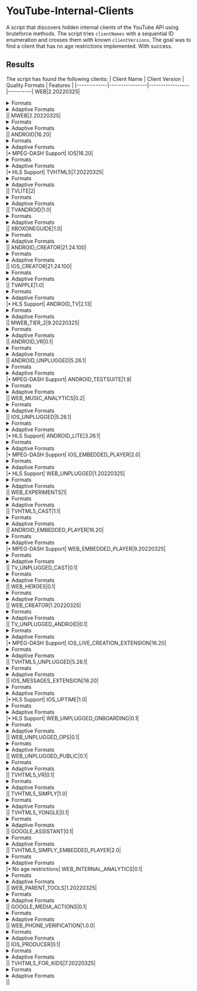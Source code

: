 # YouTube-Internal-Clients

A script that discovers hidden internal clients of the YouTube API using bruteforce methods. The script tries `clientNames` with a sequential ID enumeration and crosses them with known `clientVersions`.
The goal was to find a client that has no age restrictions implemented. With success.

## Results

The script has found the following clients:
| Client Name | Client Version | Quality Formats | Features |
|-------------|----------------|-----------------|----------|
WEB|2.20220325|<details><summary>Formats</summary>18 - 360p - 30 FPS - video/mp4<br>22 - 720p - 30 FPS - video/mp4<br></details><details><summary>Adaptive Formats</summary>272 - 4320p60 - 60 FPS - video/webm<br>702 - 4320p60 HDR - 60 FPS - video/mp4<br>315 - 2160p60 - 60 FPS - video/webm<br>337 - 2160p60 HDR - 60 FPS - video/webm<br>701 - 2160p60 HDR - 60 FPS - video/mp4<br>308 - 1440p60 - 60 FPS - video/webm<br>336 - 1440p60 HDR - 60 FPS - video/webm<br>700 - 1440p60 HDR - 60 FPS - video/mp4<br>299 - 1080p60 - 60 FPS - video/mp4<br>303 - 1080p60 - 60 FPS - video/webm<br>335 - 1080p60 HDR - 60 FPS - video/webm<br>699 - 1080p60 HDR - 60 FPS - video/mp4<br>136 - 720p - 30 FPS - video/mp4<br>247 - 720p - 30 FPS - video/webm<br>298 - 720p60 - 60 FPS - video/mp4<br>302 - 720p60 - 60 FPS - video/webm<br>334 - 720p60 HDR - 60 FPS - video/webm<br>698 - 720p60 HDR - 60 FPS - video/mp4<br>135 - 480p - 30 FPS - video/mp4<br>244 - 480p - 30 FPS - video/webm<br>333 - 480p60 HDR - 60 FPS - video/webm<br>697 - 480p60 HDR - 60 FPS - video/mp4<br>134 - 360p - 30 FPS - video/mp4<br>243 - 360p - 30 FPS - video/webm<br>332 - 360p60 HDR - 60 FPS - video/webm<br>696 - 360p60 HDR - 60 FPS - video/mp4<br>133 - 240p - 30 FPS - video/mp4<br>242 - 240p - 30 FPS - video/webm<br>331 - 240p60 HDR - 60 FPS - video/webm<br>695 - 240p60 HDR - 60 FPS - video/mp4<br>160 - 144p - 30 FPS - video/mp4<br>278 - 144p - 30 FPS - video/webm<br>330 - 144p60 HDR - 60 FPS - video/webm<br>694 - 144p60 HDR - 60 FPS - video/mp4<br>140 - None - None FPS - audio/mp4<br>249 - None - None FPS - audio/webm<br>250 - None - None FPS - audio/webm<br>251 - None - None FPS - audio/webm<br></details>||
MWEB|2.20220325|<details><summary>Formats</summary>17 - 144p - 8 FPS - video/3gpp<br>18 - 360p - 30 FPS - video/mp4<br>22 - 720p - 30 FPS - video/mp4<br></details><details><summary>Adaptive Formats</summary>272 - 4320p60 - 60 FPS - video/webm<br>702 - 4320p60 HDR - 60 FPS - video/mp4<br>315 - 2160p60 - 60 FPS - video/webm<br>337 - 2160p60 HDR - 60 FPS - video/webm<br>701 - 2160p60 HDR - 60 FPS - video/mp4<br>308 - 1440p60 - 60 FPS - video/webm<br>336 - 1440p60 HDR - 60 FPS - video/webm<br>700 - 1440p60 HDR - 60 FPS - video/mp4<br>299 - 1080p60 - 60 FPS - video/mp4<br>303 - 1080p60 - 60 FPS - video/webm<br>335 - 1080p60 HDR - 60 FPS - video/webm<br>699 - 1080p60 HDR - 60 FPS - video/mp4<br>136 - 720p - 30 FPS - video/mp4<br>247 - 720p - 30 FPS - video/webm<br>298 - 720p60 - 60 FPS - video/mp4<br>302 - 720p60 - 60 FPS - video/webm<br>334 - 720p60 HDR - 60 FPS - video/webm<br>698 - 720p60 HDR - 60 FPS - video/mp4<br>135 - 480p - 30 FPS - video/mp4<br>244 - 480p - 30 FPS - video/webm<br>333 - 480p60 HDR - 60 FPS - video/webm<br>697 - 480p60 HDR - 60 FPS - video/mp4<br>134 - 360p - 30 FPS - video/mp4<br>243 - 360p - 30 FPS - video/webm<br>332 - 360p60 HDR - 60 FPS - video/webm<br>696 - 360p60 HDR - 60 FPS - video/mp4<br>133 - 240p - 30 FPS - video/mp4<br>242 - 240p - 30 FPS - video/webm<br>331 - 240p60 HDR - 60 FPS - video/webm<br>695 - 240p60 HDR - 60 FPS - video/mp4<br>160 - 144p - 30 FPS - video/mp4<br>278 - 144p - 30 FPS - video/webm<br>330 - 144p60 HDR - 60 FPS - video/webm<br>597 - 144p - 15 FPS - video/mp4<br>598 - 144p - 15 FPS - video/webm<br>694 - 144p60 HDR - 60 FPS - video/mp4<br>140 - None - None FPS - audio/mp4<br>249 - None - None FPS - audio/webm<br>250 - None - None FPS - audio/webm<br>251 - None - None FPS - audio/webm<br>599 - None - None FPS - audio/mp4<br>600 - None - None FPS - audio/webm<br></details>||
ANDROID|16.20|<details><summary>Formats</summary>17 - 144p - 8 FPS - video/3gpp<br>18 - 360p - 30 FPS - video/mp4<br>22 - 720p - 30 FPS - video/mp4<br></details><details><summary>Adaptive Formats</summary>702 - 4320p60 HDR - 60 FPS - video/mp4<br>315 - 2160p60 - 60 FPS - video/webm<br>337 - 2160p60 HDR - 60 FPS - video/webm<br>701 - 2160p60 HDR - 60 FPS - video/mp4<br>308 - 1440p60 - 60 FPS - video/webm<br>336 - 1440p60 HDR - 60 FPS - video/webm<br>700 - 1440p60 HDR - 60 FPS - video/mp4<br>299 - 1080p60 - 60 FPS - video/mp4<br>303 - 1080p60 - 60 FPS - video/webm<br>335 - 1080p60 HDR - 60 FPS - video/webm<br>699 - 1080p60 HDR - 60 FPS - video/mp4<br>298 - 720p60 - 60 FPS - video/mp4<br>302 - 720p60 - 60 FPS - video/webm<br>334 - 720p60 HDR - 60 FPS - video/webm<br>698 - 720p60 HDR - 60 FPS - video/mp4<br>135 - 480p - 30 FPS - video/mp4<br>244 - 480p - 30 FPS - video/webm<br>333 - 480p60 HDR - 60 FPS - video/webm<br>697 - 480p60 HDR - 60 FPS - video/mp4<br>134 - 360p - 30 FPS - video/mp4<br>243 - 360p - 30 FPS - video/webm<br>332 - 360p60 HDR - 60 FPS - video/webm<br>696 - 360p60 HDR - 60 FPS - video/mp4<br>133 - 240p - 30 FPS - video/mp4<br>242 - 240p - 30 FPS - video/webm<br>331 - 240p60 HDR - 60 FPS - video/webm<br>695 - 240p60 HDR - 60 FPS - video/mp4<br>160 - 144p - 30 FPS - video/mp4<br>278 - 144p - 30 FPS - video/webm<br>330 - 144p60 HDR - 60 FPS - video/webm<br>694 - 144p60 HDR - 60 FPS - video/mp4<br>139 - None - None FPS - audio/mp4<br>140 - None - None FPS - audio/mp4<br>249 - None - None FPS - audio/webm<br>250 - None - None FPS - audio/webm<br>251 - None - None FPS - audio/webm<br></details>|&bull; MPEG-DASH Support|
IOS|16.20|<details><summary>Formats</summary></details><details><summary>Adaptive Formats</summary>136 - 720p - 30 FPS - video/mp4<br>135 - 480p - 30 FPS - video/mp4<br>134 - 360p - 30 FPS - video/mp4<br>133 - 240p - 30 FPS - video/mp4<br>160 - 144p - 30 FPS - video/mp4<br>139 - None - None FPS - audio/mp4<br>140 - None - None FPS - audio/mp4<br></details>|&bull; HLS Support|
TVHTML5|7.20220325|<details><summary>Formats</summary>18 - 360p - 30 FPS - video/mp4<br>22 - 720p - 30 FPS - video/mp4<br></details><details><summary>Adaptive Formats</summary>272 - 4320p60 - 60 FPS - video/webm<br>702 - 4320p60 HDR - 60 FPS - video/mp4<br>315 - 2160p60 - 60 FPS - video/webm<br>337 - 2160p60 HDR - 60 FPS - video/webm<br>701 - 2160p60 HDR - 60 FPS - video/mp4<br>308 - 1440p60 - 60 FPS - video/webm<br>336 - 1440p60 HDR - 60 FPS - video/webm<br>700 - 1440p60 HDR - 60 FPS - video/mp4<br>299 - 1080p60 - 60 FPS - video/mp4<br>303 - 1080p60 - 60 FPS - video/webm<br>335 - 1080p60 HDR - 60 FPS - video/webm<br>699 - 1080p60 HDR - 60 FPS - video/mp4<br>136 - 720p - 30 FPS - video/mp4<br>247 - 720p - 30 FPS - video/webm<br>298 - 720p60 - 60 FPS - video/mp4<br>302 - 720p60 - 60 FPS - video/webm<br>334 - 720p60 HDR - 60 FPS - video/webm<br>698 - 720p60 HDR - 60 FPS - video/mp4<br>135 - 480p - 30 FPS - video/mp4<br>244 - 480p - 30 FPS - video/webm<br>333 - 480p60 HDR - 60 FPS - video/webm<br>697 - 480p60 HDR - 60 FPS - video/mp4<br>134 - 360p - 30 FPS - video/mp4<br>243 - 360p - 30 FPS - video/webm<br>332 - 360p60 HDR - 60 FPS - video/webm<br>696 - 360p60 HDR - 60 FPS - video/mp4<br>133 - 240p - 30 FPS - video/mp4<br>242 - 240p - 30 FPS - video/webm<br>331 - 240p60 HDR - 60 FPS - video/webm<br>695 - 240p60 HDR - 60 FPS - video/mp4<br>160 - 144p - 30 FPS - video/mp4<br>278 - 144p - 30 FPS - video/webm<br>330 - 144p60 HDR - 60 FPS - video/webm<br>694 - 144p60 HDR - 60 FPS - video/mp4<br>140 - None - None FPS - audio/mp4<br>249 - None - None FPS - audio/webm<br>250 - None - None FPS - audio/webm<br>251 - None - None FPS - audio/webm<br></details>||
TVLITE|2|<details><summary>Formats</summary>17 - 144p - 8 FPS - video/3gpp<br>18 - 360p - 30 FPS - video/mp4<br>22 - 720p - 30 FPS - video/mp4<br></details><details><summary>Adaptive Formats</summary></details>||
TVANDROID|1.0|<details><summary>Formats</summary>17 - 144p - 8 FPS - video/3gpp<br>18 - 360p - 30 FPS - video/mp4<br>22 - 720p - 30 FPS - video/mp4<br></details><details><summary>Adaptive Formats</summary></details>||
XBOXONEGUIDE|1.0|<details><summary>Formats</summary>17 - 144p - 8 FPS - video/3gpp<br>18 - 360p - 30 FPS - video/mp4<br>22 - 720p - 30 FPS - video/mp4<br></details><details><summary>Adaptive Formats</summary></details>||
ANDROID_CREATOR|21.24.100|<details><summary>Formats</summary>17 - 144p - 8 FPS - video/3gpp<br>18 - 360p - 30 FPS - video/mp4<br>22 - 720p - 30 FPS - video/mp4<br></details><details><summary>Adaptive Formats</summary>136 - 720p - 30 FPS - video/mp4<br>135 - 480p - 30 FPS - video/mp4<br>134 - 360p - 30 FPS - video/mp4<br>133 - 240p - 30 FPS - video/mp4<br>160 - 144p - 30 FPS - video/mp4<br>140 - None - None FPS - audio/mp4<br></details>||
IOS_CREATOR|21.24.100|<details><summary>Formats</summary>17 - 144p - 8 FPS - video/3gpp<br>18 - 360p - 30 FPS - video/mp4<br>22 - 720p - 30 FPS - video/mp4<br></details><details><summary>Adaptive Formats</summary></details>||
TVAPPLE|1.0|<details><summary>Formats</summary>17 - 144p - 8 FPS - video/3gpp<br>18 - 360p - 30 FPS - video/mp4<br>22 - 720p - 30 FPS - video/mp4<br></details><details><summary>Adaptive Formats</summary></details>|&bull; HLS Support|
ANDROID_TV|2.13|<details><summary>Formats</summary>17 - 144p - 8 FPS - video/3gpp<br>18 - 360p - 30 FPS - video/mp4<br>22 - 720p - 30 FPS - video/mp4<br></details><details><summary>Adaptive Formats</summary>299 - 1080p60 - 60 FPS - video/mp4<br>298 - 720p60 - 60 FPS - video/mp4<br>135 - 480p - 30 FPS - video/mp4<br>134 - 360p - 30 FPS - video/mp4<br>133 - 240p - 30 FPS - video/mp4<br>160 - 144p - 30 FPS - video/mp4<br>140 - None - None FPS - audio/mp4<br></details>||
MWEB_TIER_2|9.20220325|<details><summary>Formats</summary>17 - 144p - 8 FPS - video/3gpp<br>18 - 360p - 30 FPS - video/mp4<br>22 - 720p - 30 FPS - video/mp4<br></details><details><summary>Adaptive Formats</summary></details>||
ANDROID_VR|0.1|<details><summary>Formats</summary>17 - 144p - 8 FPS - video/3gpp<br>18 - 360p - 30 FPS - video/mp4<br>22 - 720p - 30 FPS - video/mp4<br></details><details><summary>Adaptive Formats</summary>272 - 4320p60 - 60 FPS - video/webm<br>136 - 720p - 30 FPS - video/mp4<br>247 - 720p - 30 FPS - video/webm<br>135 - 480p - 30 FPS - video/mp4<br>244 - 480p - 30 FPS - video/webm<br>134 - 360p - 30 FPS - video/mp4<br>243 - 360p - 30 FPS - video/webm<br>133 - 240p - 30 FPS - video/mp4<br>242 - 240p - 30 FPS - video/webm<br>160 - 144p - 30 FPS - video/mp4<br>278 - 144p - 30 FPS - video/webm<br>139 - None - None FPS - audio/mp4<br>140 - None - None FPS - audio/mp4<br>249 - None - None FPS - audio/webm<br>250 - None - None FPS - audio/webm<br>251 - None - None FPS - audio/webm<br></details>||
ANDROID_UNPLUGGED|5.26.1|<details><summary>Formats</summary>17 - 144p - 8 FPS - video/3gpp<br>18 - 360p - 30 FPS - video/mp4<br>22 - 720p - 30 FPS - video/mp4<br></details><details><summary>Adaptive Formats</summary>299 - 1080p60 - 60 FPS - video/mp4<br>136 - 720p - 30 FPS - video/mp4<br>298 - 720p60 - 60 FPS - video/mp4<br>135 - 480p - 30 FPS - video/mp4<br>134 - 360p - 30 FPS - video/mp4<br>133 - 240p - 30 FPS - video/mp4<br>160 - 144p - 30 FPS - video/mp4<br>139 - None - None FPS - audio/mp4<br>140 - None - None FPS - audio/mp4<br>249 - None - None FPS - audio/webm<br>250 - None - None FPS - audio/webm<br>251 - None - None FPS - audio/webm<br></details>|&bull; MPEG-DASH Support|
ANDROID_TESTSUITE|1.9|<details><summary>Formats</summary>17 - 144p - 8 FPS - video/3gpp<br>18 - 360p - 30 FPS - video/mp4<br>22 - 720p - 30 FPS - video/mp4<br></details><details><summary>Adaptive Formats</summary>702 - 4320p60 HDR - 60 FPS - video/mp4<br>315 - 2160p60 - 60 FPS - video/webm<br>701 - 2160p60 HDR - 60 FPS - video/mp4<br>308 - 1440p60 - 60 FPS - video/webm<br>700 - 1440p60 HDR - 60 FPS - video/mp4<br>299 - 1080p60 - 60 FPS - video/mp4<br>303 - 1080p60 - 60 FPS - video/webm<br>699 - 1080p60 HDR - 60 FPS - video/mp4<br>298 - 720p60 - 60 FPS - video/mp4<br>302 - 720p60 - 60 FPS - video/webm<br>698 - 720p60 HDR - 60 FPS - video/mp4<br>135 - 480p - 30 FPS - video/mp4<br>244 - 480p - 30 FPS - video/webm<br>697 - 480p60 HDR - 60 FPS - video/mp4<br>134 - 360p - 30 FPS - video/mp4<br>243 - 360p - 30 FPS - video/webm<br>696 - 360p60 HDR - 60 FPS - video/mp4<br>133 - 240p - 30 FPS - video/mp4<br>242 - 240p - 30 FPS - video/webm<br>695 - 240p60 HDR - 60 FPS - video/mp4<br>160 - 144p - 30 FPS - video/mp4<br>278 - 144p - 30 FPS - video/webm<br>694 - 144p60 HDR - 60 FPS - video/mp4<br>139 - None - None FPS - audio/mp4<br>140 - None - None FPS - audio/mp4<br>249 - None - None FPS - audio/webm<br>250 - None - None FPS - audio/webm<br>251 - None - None FPS - audio/webm<br></details>||
WEB_MUSIC_ANALYTICS|0.2|<details><summary>Formats</summary>18 - 360p - 30 FPS - video/mp4<br>22 - 720p - 30 FPS - video/mp4<br></details><details><summary>Adaptive Formats</summary>272 - 4320p60 - 60 FPS - video/webm<br>315 - 2160p60 - 60 FPS - video/webm<br>337 - 2160p60 HDR - 60 FPS - video/webm<br>308 - 1440p60 - 60 FPS - video/webm<br>336 - 1440p60 HDR - 60 FPS - video/webm<br>299 - 1080p60 - 60 FPS - video/mp4<br>303 - 1080p60 - 60 FPS - video/webm<br>335 - 1080p60 HDR - 60 FPS - video/webm<br>136 - 720p - 30 FPS - video/mp4<br>247 - 720p - 30 FPS - video/webm<br>298 - 720p60 - 60 FPS - video/mp4<br>302 - 720p60 - 60 FPS - video/webm<br>334 - 720p60 HDR - 60 FPS - video/webm<br>135 - 480p - 30 FPS - video/mp4<br>244 - 480p - 30 FPS - video/webm<br>333 - 480p60 HDR - 60 FPS - video/webm<br>134 - 360p - 30 FPS - video/mp4<br>243 - 360p - 30 FPS - video/webm<br>332 - 360p60 HDR - 60 FPS - video/webm<br>133 - 240p - 30 FPS - video/mp4<br>242 - 240p - 30 FPS - video/webm<br>331 - 240p60 HDR - 60 FPS - video/webm<br>160 - 144p - 30 FPS - video/mp4<br>278 - 144p - 30 FPS - video/webm<br>330 - 144p60 HDR - 60 FPS - video/webm<br>140 - None - None FPS - audio/mp4<br>249 - None - None FPS - audio/webm<br>250 - None - None FPS - audio/webm<br>251 - None - None FPS - audio/webm<br></details>||
IOS_UNPLUGGED|5.26.1|<details><summary>Formats</summary>17 - 144p - 8 FPS - video/3gpp<br>18 - 360p - 30 FPS - video/mp4<br>22 - 720p - 30 FPS - video/mp4<br></details><details><summary>Adaptive Formats</summary>299 - 1080p60 - 60 FPS - video/mp4<br>136 - 720p - 30 FPS - video/mp4<br>298 - 720p60 - 60 FPS - video/mp4<br>135 - 480p - 30 FPS - video/mp4<br>134 - 360p - 30 FPS - video/mp4<br>133 - 240p - 30 FPS - video/mp4<br>160 - 144p - 30 FPS - video/mp4<br>139 - None - None FPS - audio/mp4<br>140 - None - None FPS - audio/mp4<br></details>|&bull; HLS Support|
ANDROID_LITE|3.26.1|<details><summary>Formats</summary>17 - 144p - 8 FPS - video/3gpp<br>18 - 360p - 30 FPS - video/mp4<br></details><details><summary>Adaptive Formats</summary>136 - 720p - 30 FPS - video/mp4<br>135 - 480p - 30 FPS - video/mp4<br>134 - 360p - 30 FPS - video/mp4<br>133 - 240p - 30 FPS - video/mp4<br>160 - 144p - 30 FPS - video/mp4<br>139 - None - None FPS - audio/mp4<br>140 - None - None FPS - audio/mp4<br></details>|&bull; MPEG-DASH Support|
IOS_EMBEDDED_PLAYER|2.0|<details><summary>Formats</summary>17 - 144p - 8 FPS - video/3gpp<br>18 - 360p - 30 FPS - video/mp4<br>22 - 720p - 30 FPS - video/mp4<br></details><details><summary>Adaptive Formats</summary>299 - 1080p60 - 60 FPS - video/mp4<br>298 - 720p60 - 60 FPS - video/mp4<br>135 - 480p - 30 FPS - video/mp4<br>134 - 360p - 30 FPS - video/mp4<br>133 - 240p - 30 FPS - video/mp4<br>160 - 144p - 30 FPS - video/mp4<br>139 - None - None FPS - audio/mp4<br>140 - None - None FPS - audio/mp4<br></details>|&bull; HLS Support|
WEB_UNPLUGGED|1.20220325|<details><summary>Formats</summary>18 - 360p - 30 FPS - video/mp4<br>22 - 720p - 30 FPS - video/mp4<br></details><details><summary>Adaptive Formats</summary>272 - 4320p60 - 60 FPS - video/webm<br>702 - 4320p60 HDR - 60 FPS - video/mp4<br>315 - 2160p60 - 60 FPS - video/webm<br>337 - 2160p60 HDR - 60 FPS - video/webm<br>701 - 2160p60 HDR - 60 FPS - video/mp4<br>308 - 1440p60 - 60 FPS - video/webm<br>336 - 1440p60 HDR - 60 FPS - video/webm<br>700 - 1440p60 HDR - 60 FPS - video/mp4<br>299 - 1080p60 - 60 FPS - video/mp4<br>303 - 1080p60 - 60 FPS - video/webm<br>335 - 1080p60 HDR - 60 FPS - video/webm<br>699 - 1080p60 HDR - 60 FPS - video/mp4<br>136 - 720p - 30 FPS - video/mp4<br>247 - 720p - 30 FPS - video/webm<br>298 - 720p60 - 60 FPS - video/mp4<br>302 - 720p60 - 60 FPS - video/webm<br>334 - 720p60 HDR - 60 FPS - video/webm<br>698 - 720p60 HDR - 60 FPS - video/mp4<br>135 - 480p - 30 FPS - video/mp4<br>244 - 480p - 30 FPS - video/webm<br>333 - 480p60 HDR - 60 FPS - video/webm<br>697 - 480p60 HDR - 60 FPS - video/mp4<br>134 - 360p - 30 FPS - video/mp4<br>243 - 360p - 30 FPS - video/webm<br>332 - 360p60 HDR - 60 FPS - video/webm<br>696 - 360p60 HDR - 60 FPS - video/mp4<br>133 - 240p - 30 FPS - video/mp4<br>242 - 240p - 30 FPS - video/webm<br>331 - 240p60 HDR - 60 FPS - video/webm<br>695 - 240p60 HDR - 60 FPS - video/mp4<br>160 - 144p - 30 FPS - video/mp4<br>278 - 144p - 30 FPS - video/webm<br>330 - 144p60 HDR - 60 FPS - video/webm<br>694 - 144p60 HDR - 60 FPS - video/mp4<br>140 - None - None FPS - audio/mp4<br>249 - None - None FPS - audio/webm<br>250 - None - None FPS - audio/webm<br>251 - None - None FPS - audio/webm<br></details>||
WEB_EXPERIMENTS|1|<details><summary>Formats</summary>18 - 360p - 30 FPS - video/mp4<br>22 - 720p - 30 FPS - video/mp4<br></details><details><summary>Adaptive Formats</summary>272 - 4320p60 - 60 FPS - video/webm<br>702 - 4320p60 HDR - 60 FPS - video/mp4<br>315 - 2160p60 - 60 FPS - video/webm<br>337 - 2160p60 HDR - 60 FPS - video/webm<br>701 - 2160p60 HDR - 60 FPS - video/mp4<br>308 - 1440p60 - 60 FPS - video/webm<br>336 - 1440p60 HDR - 60 FPS - video/webm<br>700 - 1440p60 HDR - 60 FPS - video/mp4<br>299 - 1080p60 - 60 FPS - video/mp4<br>303 - 1080p60 - 60 FPS - video/webm<br>335 - 1080p60 HDR - 60 FPS - video/webm<br>699 - 1080p60 HDR - 60 FPS - video/mp4<br>136 - 720p - 30 FPS - video/mp4<br>247 - 720p - 30 FPS - video/webm<br>298 - 720p60 - 60 FPS - video/mp4<br>302 - 720p60 - 60 FPS - video/webm<br>334 - 720p60 HDR - 60 FPS - video/webm<br>698 - 720p60 HDR - 60 FPS - video/mp4<br>135 - 480p - 30 FPS - video/mp4<br>244 - 480p - 30 FPS - video/webm<br>333 - 480p60 HDR - 60 FPS - video/webm<br>697 - 480p60 HDR - 60 FPS - video/mp4<br>134 - 360p - 30 FPS - video/mp4<br>243 - 360p - 30 FPS - video/webm<br>332 - 360p60 HDR - 60 FPS - video/webm<br>696 - 360p60 HDR - 60 FPS - video/mp4<br>133 - 240p - 30 FPS - video/mp4<br>242 - 240p - 30 FPS - video/webm<br>331 - 240p60 HDR - 60 FPS - video/webm<br>695 - 240p60 HDR - 60 FPS - video/mp4<br>160 - 144p - 30 FPS - video/mp4<br>278 - 144p - 30 FPS - video/webm<br>330 - 144p60 HDR - 60 FPS - video/webm<br>694 - 144p60 HDR - 60 FPS - video/mp4<br>140 - None - None FPS - audio/mp4<br>249 - None - None FPS - audio/webm<br>250 - None - None FPS - audio/webm<br>251 - None - None FPS - audio/webm<br></details>||
TVHTML5_CAST|1.1|<details><summary>Formats</summary>18 - 360p - 30 FPS - video/mp4<br>22 - 720p - 30 FPS - video/mp4<br></details><details><summary>Adaptive Formats</summary>272 - 4320p60 - 60 FPS - video/webm<br>702 - 4320p60 HDR - 60 FPS - video/mp4<br>315 - 2160p60 - 60 FPS - video/webm<br>337 - 2160p60 HDR - 60 FPS - video/webm<br>701 - 2160p60 HDR - 60 FPS - video/mp4<br>308 - 1440p60 - 60 FPS - video/webm<br>336 - 1440p60 HDR - 60 FPS - video/webm<br>700 - 1440p60 HDR - 60 FPS - video/mp4<br>299 - 1080p60 - 60 FPS - video/mp4<br>303 - 1080p60 - 60 FPS - video/webm<br>335 - 1080p60 HDR - 60 FPS - video/webm<br>699 - 1080p60 HDR - 60 FPS - video/mp4<br>136 - 720p - 30 FPS - video/mp4<br>247 - 720p - 30 FPS - video/webm<br>298 - 720p60 - 60 FPS - video/mp4<br>302 - 720p60 - 60 FPS - video/webm<br>334 - 720p60 HDR - 60 FPS - video/webm<br>698 - 720p60 HDR - 60 FPS - video/mp4<br>135 - 480p - 30 FPS - video/mp4<br>244 - 480p - 30 FPS - video/webm<br>333 - 480p60 HDR - 60 FPS - video/webm<br>697 - 480p60 HDR - 60 FPS - video/mp4<br>134 - 360p - 30 FPS - video/mp4<br>243 - 360p - 30 FPS - video/webm<br>332 - 360p60 HDR - 60 FPS - video/webm<br>696 - 360p60 HDR - 60 FPS - video/mp4<br>133 - 240p - 30 FPS - video/mp4<br>242 - 240p - 30 FPS - video/webm<br>331 - 240p60 HDR - 60 FPS - video/webm<br>695 - 240p60 HDR - 60 FPS - video/mp4<br>160 - 144p - 30 FPS - video/mp4<br>278 - 144p - 30 FPS - video/webm<br>330 - 144p60 HDR - 60 FPS - video/webm<br>694 - 144p60 HDR - 60 FPS - video/mp4<br>140 - None - None FPS - audio/mp4<br>249 - None - None FPS - audio/webm<br>250 - None - None FPS - audio/webm<br>251 - None - None FPS - audio/webm<br></details>||
ANDROID_EMBEDDED_PLAYER|16.20|<details><summary>Formats</summary>17 - 144p - 8 FPS - video/3gpp<br>18 - 360p - 30 FPS - video/mp4<br>22 - 720p - 30 FPS - video/mp4<br></details><details><summary>Adaptive Formats</summary>136 - 720p - 30 FPS - video/mp4<br>135 - 480p - 30 FPS - video/mp4<br>134 - 360p - 30 FPS - video/mp4<br>133 - 240p - 30 FPS - video/mp4<br>160 - 144p - 30 FPS - video/mp4<br>139 - None - None FPS - audio/mp4<br>140 - None - None FPS - audio/mp4<br></details>|&bull; MPEG-DASH Support|
WEB_EMBEDDED_PLAYER|9.20220325|<details><summary>Formats</summary>18 - 360p - 30 FPS - video/mp4<br>22 - 720p - 30 FPS - video/mp4<br></details><details><summary>Adaptive Formats</summary>272 - 4320p60 - 60 FPS - video/webm<br>702 - 4320p60 HDR - 60 FPS - video/mp4<br>315 - 2160p60 - 60 FPS - video/webm<br>337 - 2160p60 HDR - 60 FPS - video/webm<br>701 - 2160p60 HDR - 60 FPS - video/mp4<br>308 - 1440p60 - 60 FPS - video/webm<br>336 - 1440p60 HDR - 60 FPS - video/webm<br>700 - 1440p60 HDR - 60 FPS - video/mp4<br>299 - 1080p60 - 60 FPS - video/mp4<br>303 - 1080p60 - 60 FPS - video/webm<br>335 - 1080p60 HDR - 60 FPS - video/webm<br>699 - 1080p60 HDR - 60 FPS - video/mp4<br>136 - 720p - 30 FPS - video/mp4<br>247 - 720p - 30 FPS - video/webm<br>298 - 720p60 - 60 FPS - video/mp4<br>302 - 720p60 - 60 FPS - video/webm<br>334 - 720p60 HDR - 60 FPS - video/webm<br>698 - 720p60 HDR - 60 FPS - video/mp4<br>135 - 480p - 30 FPS - video/mp4<br>244 - 480p - 30 FPS - video/webm<br>333 - 480p60 HDR - 60 FPS - video/webm<br>697 - 480p60 HDR - 60 FPS - video/mp4<br>134 - 360p - 30 FPS - video/mp4<br>243 - 360p - 30 FPS - video/webm<br>332 - 360p60 HDR - 60 FPS - video/webm<br>696 - 360p60 HDR - 60 FPS - video/mp4<br>133 - 240p - 30 FPS - video/mp4<br>242 - 240p - 30 FPS - video/webm<br>331 - 240p60 HDR - 60 FPS - video/webm<br>695 - 240p60 HDR - 60 FPS - video/mp4<br>160 - 144p - 30 FPS - video/mp4<br>278 - 144p - 30 FPS - video/webm<br>330 - 144p60 HDR - 60 FPS - video/webm<br>694 - 144p60 HDR - 60 FPS - video/mp4<br>140 - None - None FPS - audio/mp4<br>249 - None - None FPS - audio/webm<br>250 - None - None FPS - audio/webm<br>251 - None - None FPS - audio/webm<br></details>||
TV_UNPLUGGED_CAST|0.1|<details><summary>Formats</summary>18 - 360p - 30 FPS - video/mp4<br>22 - 720p - 30 FPS - video/mp4<br></details><details><summary>Adaptive Formats</summary>272 - 4320p60 - 60 FPS - video/webm<br>702 - 4320p60 HDR - 60 FPS - video/mp4<br>315 - 2160p60 - 60 FPS - video/webm<br>337 - 2160p60 HDR - 60 FPS - video/webm<br>701 - 2160p60 HDR - 60 FPS - video/mp4<br>308 - 1440p60 - 60 FPS - video/webm<br>336 - 1440p60 HDR - 60 FPS - video/webm<br>700 - 1440p60 HDR - 60 FPS - video/mp4<br>299 - 1080p60 - 60 FPS - video/mp4<br>303 - 1080p60 - 60 FPS - video/webm<br>335 - 1080p60 HDR - 60 FPS - video/webm<br>699 - 1080p60 HDR - 60 FPS - video/mp4<br>136 - 720p - 30 FPS - video/mp4<br>247 - 720p - 30 FPS - video/webm<br>298 - 720p60 - 60 FPS - video/mp4<br>302 - 720p60 - 60 FPS - video/webm<br>334 - 720p60 HDR - 60 FPS - video/webm<br>698 - 720p60 HDR - 60 FPS - video/mp4<br>135 - 480p - 30 FPS - video/mp4<br>244 - 480p - 30 FPS - video/webm<br>333 - 480p60 HDR - 60 FPS - video/webm<br>697 - 480p60 HDR - 60 FPS - video/mp4<br>134 - 360p - 30 FPS - video/mp4<br>243 - 360p - 30 FPS - video/webm<br>332 - 360p60 HDR - 60 FPS - video/webm<br>696 - 360p60 HDR - 60 FPS - video/mp4<br>133 - 240p - 30 FPS - video/mp4<br>242 - 240p - 30 FPS - video/webm<br>331 - 240p60 HDR - 60 FPS - video/webm<br>695 - 240p60 HDR - 60 FPS - video/mp4<br>160 - 144p - 30 FPS - video/mp4<br>278 - 144p - 30 FPS - video/webm<br>330 - 144p60 HDR - 60 FPS - video/webm<br>694 - 144p60 HDR - 60 FPS - video/mp4<br>140 - None - None FPS - audio/mp4<br>249 - None - None FPS - audio/webm<br>250 - None - None FPS - audio/webm<br>251 - None - None FPS - audio/webm<br></details>||
WEB_HEROES|0.1|<details><summary>Formats</summary>18 - 360p - 30 FPS - video/mp4<br>22 - 720p - 30 FPS - video/mp4<br></details><details><summary>Adaptive Formats</summary>272 - 4320p60 - 60 FPS - video/webm<br>315 - 2160p60 - 60 FPS - video/webm<br>337 - 2160p60 HDR - 60 FPS - video/webm<br>308 - 1440p60 - 60 FPS - video/webm<br>336 - 1440p60 HDR - 60 FPS - video/webm<br>299 - 1080p60 - 60 FPS - video/mp4<br>303 - 1080p60 - 60 FPS - video/webm<br>335 - 1080p60 HDR - 60 FPS - video/webm<br>136 - 720p - 30 FPS - video/mp4<br>247 - 720p - 30 FPS - video/webm<br>298 - 720p60 - 60 FPS - video/mp4<br>302 - 720p60 - 60 FPS - video/webm<br>334 - 720p60 HDR - 60 FPS - video/webm<br>135 - 480p - 30 FPS - video/mp4<br>244 - 480p - 30 FPS - video/webm<br>333 - 480p60 HDR - 60 FPS - video/webm<br>134 - 360p - 30 FPS - video/mp4<br>243 - 360p - 30 FPS - video/webm<br>332 - 360p60 HDR - 60 FPS - video/webm<br>133 - 240p - 30 FPS - video/mp4<br>242 - 240p - 30 FPS - video/webm<br>331 - 240p60 HDR - 60 FPS - video/webm<br>160 - 144p - 30 FPS - video/mp4<br>278 - 144p - 30 FPS - video/webm<br>330 - 144p60 HDR - 60 FPS - video/webm<br>140 - None - None FPS - audio/mp4<br>249 - None - None FPS - audio/webm<br>250 - None - None FPS - audio/webm<br>251 - None - None FPS - audio/webm<br></details>||
WEB_CREATOR|1.20220325|<details><summary>Formats</summary>18 - 360p - 30 FPS - video/mp4<br>22 - 720p - 30 FPS - video/mp4<br></details><details><summary>Adaptive Formats</summary>272 - 4320p60 - 60 FPS - video/webm<br>702 - 4320p60 HDR - 60 FPS - video/mp4<br>315 - 2160p60 - 60 FPS - video/webm<br>337 - 2160p60 HDR - 60 FPS - video/webm<br>701 - 2160p60 HDR - 60 FPS - video/mp4<br>308 - 1440p60 - 60 FPS - video/webm<br>336 - 1440p60 HDR - 60 FPS - video/webm<br>700 - 1440p60 HDR - 60 FPS - video/mp4<br>299 - 1080p60 - 60 FPS - video/mp4<br>303 - 1080p60 - 60 FPS - video/webm<br>335 - 1080p60 HDR - 60 FPS - video/webm<br>699 - 1080p60 HDR - 60 FPS - video/mp4<br>136 - 720p - 30 FPS - video/mp4<br>247 - 720p - 30 FPS - video/webm<br>298 - 720p60 - 60 FPS - video/mp4<br>302 - 720p60 - 60 FPS - video/webm<br>334 - 720p60 HDR - 60 FPS - video/webm<br>698 - 720p60 HDR - 60 FPS - video/mp4<br>135 - 480p - 30 FPS - video/mp4<br>244 - 480p - 30 FPS - video/webm<br>333 - 480p60 HDR - 60 FPS - video/webm<br>697 - 480p60 HDR - 60 FPS - video/mp4<br>134 - 360p - 30 FPS - video/mp4<br>243 - 360p - 30 FPS - video/webm<br>332 - 360p60 HDR - 60 FPS - video/webm<br>696 - 360p60 HDR - 60 FPS - video/mp4<br>133 - 240p - 30 FPS - video/mp4<br>242 - 240p - 30 FPS - video/webm<br>331 - 240p60 HDR - 60 FPS - video/webm<br>695 - 240p60 HDR - 60 FPS - video/mp4<br>160 - 144p - 30 FPS - video/mp4<br>278 - 144p - 30 FPS - video/webm<br>330 - 144p60 HDR - 60 FPS - video/webm<br>694 - 144p60 HDR - 60 FPS - video/mp4<br>140 - None - None FPS - audio/mp4<br>249 - None - None FPS - audio/webm<br>250 - None - None FPS - audio/webm<br>251 - None - None FPS - audio/webm<br></details>||
TV_UNPLUGGED_ANDROID|0.1|<details><summary>Formats</summary>17 - 144p - 8 FPS - video/3gpp<br>18 - 360p - 30 FPS - video/mp4<br>22 - 720p - 30 FPS - video/mp4<br></details><details><summary>Adaptive Formats</summary>315 - 2160p60 - 60 FPS - video/webm<br>308 - 1440p60 - 60 FPS - video/webm<br>299 - 1080p60 - 60 FPS - video/mp4<br>303 - 1080p60 - 60 FPS - video/webm<br>298 - 720p60 - 60 FPS - video/mp4<br>302 - 720p60 - 60 FPS - video/webm<br>135 - 480p - 30 FPS - video/mp4<br>244 - 480p - 30 FPS - video/webm<br>134 - 360p - 30 FPS - video/mp4<br>243 - 360p - 30 FPS - video/webm<br>133 - 240p - 30 FPS - video/mp4<br>242 - 240p - 30 FPS - video/webm<br>160 - 144p - 30 FPS - video/mp4<br>278 - 144p - 30 FPS - video/webm<br>139 - None - None FPS - audio/mp4<br>140 - None - None FPS - audio/mp4<br>249 - None - None FPS - audio/webm<br>250 - None - None FPS - audio/webm<br>251 - None - None FPS - audio/webm<br></details>|&bull; MPEG-DASH Support|
IOS_LIVE_CREATION_EXTENSION|16.20|<details><summary>Formats</summary>17 - 144p - 8 FPS - video/3gpp<br>18 - 360p - 30 FPS - video/mp4<br>22 - 720p - 30 FPS - video/mp4<br></details><details><summary>Adaptive Formats</summary></details>||
TVHTML5_UNPLUGGED|5.26.1|<details><summary>Formats</summary>18 - 360p - 30 FPS - video/mp4<br>22 - 720p - 30 FPS - video/mp4<br></details><details><summary>Adaptive Formats</summary>272 - 4320p60 - 60 FPS - video/webm<br>702 - 4320p60 HDR - 60 FPS - video/mp4<br>337 - 2160p60 HDR - 60 FPS - video/webm<br>701 - 2160p60 HDR - 60 FPS - video/mp4<br>336 - 1440p60 HDR - 60 FPS - video/webm<br>700 - 1440p60 HDR - 60 FPS - video/mp4<br>335 - 1080p60 HDR - 60 FPS - video/webm<br>699 - 1080p60 HDR - 60 FPS - video/mp4<br>136 - 720p - 30 FPS - video/mp4<br>247 - 720p - 30 FPS - video/webm<br>334 - 720p60 HDR - 60 FPS - video/webm<br>698 - 720p60 HDR - 60 FPS - video/mp4<br>135 - 480p - 30 FPS - video/mp4<br>244 - 480p - 30 FPS - video/webm<br>333 - 480p60 HDR - 60 FPS - video/webm<br>697 - 480p60 HDR - 60 FPS - video/mp4<br>134 - 360p - 30 FPS - video/mp4<br>243 - 360p - 30 FPS - video/webm<br>332 - 360p60 HDR - 60 FPS - video/webm<br>696 - 360p60 HDR - 60 FPS - video/mp4<br>133 - 240p - 30 FPS - video/mp4<br>242 - 240p - 30 FPS - video/webm<br>331 - 240p60 HDR - 60 FPS - video/webm<br>695 - 240p60 HDR - 60 FPS - video/mp4<br>160 - 144p - 30 FPS - video/mp4<br>278 - 144p - 30 FPS - video/webm<br>330 - 144p60 HDR - 60 FPS - video/webm<br>694 - 144p60 HDR - 60 FPS - video/mp4<br>140 - None - None FPS - audio/mp4<br>249 - None - None FPS - audio/webm<br>250 - None - None FPS - audio/webm<br>251 - None - None FPS - audio/webm<br></details>||
IOS_MESSAGES_EXTENSION|16.20|<details><summary>Formats</summary></details><details><summary>Adaptive Formats</summary>136 - 720p - 30 FPS - video/mp4<br>135 - 480p - 30 FPS - video/mp4<br>134 - 360p - 30 FPS - video/mp4<br>133 - 240p - 30 FPS - video/mp4<br>160 - 144p - 30 FPS - video/mp4<br>139 - None - None FPS - audio/mp4<br>140 - None - None FPS - audio/mp4<br></details>|&bull; HLS Support|
IOS_UPTIME|1.0|<details><summary>Formats</summary>17 - 144p - 8 FPS - video/3gpp<br>18 - 360p - 30 FPS - video/mp4<br>22 - 720p - 30 FPS - video/mp4<br></details><details><summary>Adaptive Formats</summary></details>|&bull; HLS Support|
WEB_UNPLUGGED_ONBOARDING|0.1|<details><summary>Formats</summary>18 - 360p - 30 FPS - video/mp4<br>22 - 720p - 30 FPS - video/mp4<br></details><details><summary>Adaptive Formats</summary>272 - 4320p60 - 60 FPS - video/webm<br>315 - 2160p60 - 60 FPS - video/webm<br>337 - 2160p60 HDR - 60 FPS - video/webm<br>308 - 1440p60 - 60 FPS - video/webm<br>336 - 1440p60 HDR - 60 FPS - video/webm<br>299 - 1080p60 - 60 FPS - video/mp4<br>303 - 1080p60 - 60 FPS - video/webm<br>335 - 1080p60 HDR - 60 FPS - video/webm<br>136 - 720p - 30 FPS - video/mp4<br>247 - 720p - 30 FPS - video/webm<br>298 - 720p60 - 60 FPS - video/mp4<br>302 - 720p60 - 60 FPS - video/webm<br>334 - 720p60 HDR - 60 FPS - video/webm<br>135 - 480p - 30 FPS - video/mp4<br>244 - 480p - 30 FPS - video/webm<br>333 - 480p60 HDR - 60 FPS - video/webm<br>134 - 360p - 30 FPS - video/mp4<br>243 - 360p - 30 FPS - video/webm<br>332 - 360p60 HDR - 60 FPS - video/webm<br>133 - 240p - 30 FPS - video/mp4<br>242 - 240p - 30 FPS - video/webm<br>331 - 240p60 HDR - 60 FPS - video/webm<br>160 - 144p - 30 FPS - video/mp4<br>278 - 144p - 30 FPS - video/webm<br>330 - 144p60 HDR - 60 FPS - video/webm<br>140 - None - None FPS - audio/mp4<br>249 - None - None FPS - audio/webm<br>250 - None - None FPS - audio/webm<br>251 - None - None FPS - audio/webm<br></details>||
WEB_UNPLUGGED_OPS|0.1|<details><summary>Formats</summary>18 - 360p - 30 FPS - video/mp4<br>22 - 720p - 30 FPS - video/mp4<br></details><details><summary>Adaptive Formats</summary>272 - 4320p60 - 60 FPS - video/webm<br>315 - 2160p60 - 60 FPS - video/webm<br>337 - 2160p60 HDR - 60 FPS - video/webm<br>308 - 1440p60 - 60 FPS - video/webm<br>336 - 1440p60 HDR - 60 FPS - video/webm<br>299 - 1080p60 - 60 FPS - video/mp4<br>303 - 1080p60 - 60 FPS - video/webm<br>335 - 1080p60 HDR - 60 FPS - video/webm<br>136 - 720p - 30 FPS - video/mp4<br>247 - 720p - 30 FPS - video/webm<br>298 - 720p60 - 60 FPS - video/mp4<br>302 - 720p60 - 60 FPS - video/webm<br>334 - 720p60 HDR - 60 FPS - video/webm<br>135 - 480p - 30 FPS - video/mp4<br>244 - 480p - 30 FPS - video/webm<br>333 - 480p60 HDR - 60 FPS - video/webm<br>134 - 360p - 30 FPS - video/mp4<br>243 - 360p - 30 FPS - video/webm<br>332 - 360p60 HDR - 60 FPS - video/webm<br>133 - 240p - 30 FPS - video/mp4<br>242 - 240p - 30 FPS - video/webm<br>331 - 240p60 HDR - 60 FPS - video/webm<br>160 - 144p - 30 FPS - video/mp4<br>278 - 144p - 30 FPS - video/webm<br>330 - 144p60 HDR - 60 FPS - video/webm<br>140 - None - None FPS - audio/mp4<br>249 - None - None FPS - audio/webm<br>250 - None - None FPS - audio/webm<br>251 - None - None FPS - audio/webm<br></details>||
WEB_UNPLUGGED_PUBLIC|0.1|<details><summary>Formats</summary>18 - 360p - 30 FPS - video/mp4<br>22 - 720p - 30 FPS - video/mp4<br></details><details><summary>Adaptive Formats</summary>272 - 4320p60 - 60 FPS - video/webm<br>315 - 2160p60 - 60 FPS - video/webm<br>337 - 2160p60 HDR - 60 FPS - video/webm<br>308 - 1440p60 - 60 FPS - video/webm<br>336 - 1440p60 HDR - 60 FPS - video/webm<br>299 - 1080p60 - 60 FPS - video/mp4<br>303 - 1080p60 - 60 FPS - video/webm<br>335 - 1080p60 HDR - 60 FPS - video/webm<br>136 - 720p - 30 FPS - video/mp4<br>247 - 720p - 30 FPS - video/webm<br>298 - 720p60 - 60 FPS - video/mp4<br>302 - 720p60 - 60 FPS - video/webm<br>334 - 720p60 HDR - 60 FPS - video/webm<br>135 - 480p - 30 FPS - video/mp4<br>244 - 480p - 30 FPS - video/webm<br>333 - 480p60 HDR - 60 FPS - video/webm<br>134 - 360p - 30 FPS - video/mp4<br>243 - 360p - 30 FPS - video/webm<br>332 - 360p60 HDR - 60 FPS - video/webm<br>133 - 240p - 30 FPS - video/mp4<br>242 - 240p - 30 FPS - video/webm<br>331 - 240p60 HDR - 60 FPS - video/webm<br>160 - 144p - 30 FPS - video/mp4<br>278 - 144p - 30 FPS - video/webm<br>330 - 144p60 HDR - 60 FPS - video/webm<br>140 - None - None FPS - audio/mp4<br>249 - None - None FPS - audio/webm<br>250 - None - None FPS - audio/webm<br>251 - None - None FPS - audio/webm<br></details>||
TVHTML5_VR|0.1|<details><summary>Formats</summary>18 - 360p - 30 FPS - video/mp4<br>22 - 720p - 30 FPS - video/mp4<br></details><details><summary>Adaptive Formats</summary>272 - 4320p60 - 60 FPS - video/webm<br>315 - 2160p60 - 60 FPS - video/webm<br>337 - 2160p60 HDR - 60 FPS - video/webm<br>308 - 1440p60 - 60 FPS - video/webm<br>336 - 1440p60 HDR - 60 FPS - video/webm<br>299 - 1080p60 - 60 FPS - video/mp4<br>303 - 1080p60 - 60 FPS - video/webm<br>335 - 1080p60 HDR - 60 FPS - video/webm<br>136 - 720p - 30 FPS - video/mp4<br>247 - 720p - 30 FPS - video/webm<br>298 - 720p60 - 60 FPS - video/mp4<br>302 - 720p60 - 60 FPS - video/webm<br>334 - 720p60 HDR - 60 FPS - video/webm<br>135 - 480p - 30 FPS - video/mp4<br>244 - 480p - 30 FPS - video/webm<br>333 - 480p60 HDR - 60 FPS - video/webm<br>134 - 360p - 30 FPS - video/mp4<br>243 - 360p - 30 FPS - video/webm<br>332 - 360p60 HDR - 60 FPS - video/webm<br>133 - 240p - 30 FPS - video/mp4<br>242 - 240p - 30 FPS - video/webm<br>331 - 240p60 HDR - 60 FPS - video/webm<br>160 - 144p - 30 FPS - video/mp4<br>278 - 144p - 30 FPS - video/webm<br>330 - 144p60 HDR - 60 FPS - video/webm<br>140 - None - None FPS - audio/mp4<br>249 - None - None FPS - audio/webm<br>250 - None - None FPS - audio/webm<br>251 - None - None FPS - audio/webm<br></details>||
TVHTML5_SIMPLY|1.0|<details><summary>Formats</summary>18 - 360p - 30 FPS - video/mp4<br>22 - 720p - 30 FPS - video/mp4<br></details><details><summary>Adaptive Formats</summary>272 - 4320p60 - 60 FPS - video/webm<br>702 - 4320p60 HDR - 60 FPS - video/mp4<br>315 - 2160p60 - 60 FPS - video/webm<br>337 - 2160p60 HDR - 60 FPS - video/webm<br>701 - 2160p60 HDR - 60 FPS - video/mp4<br>308 - 1440p60 - 60 FPS - video/webm<br>336 - 1440p60 HDR - 60 FPS - video/webm<br>700 - 1440p60 HDR - 60 FPS - video/mp4<br>299 - 1080p60 - 60 FPS - video/mp4<br>303 - 1080p60 - 60 FPS - video/webm<br>335 - 1080p60 HDR - 60 FPS - video/webm<br>699 - 1080p60 HDR - 60 FPS - video/mp4<br>136 - 720p - 30 FPS - video/mp4<br>247 - 720p - 30 FPS - video/webm<br>298 - 720p60 - 60 FPS - video/mp4<br>302 - 720p60 - 60 FPS - video/webm<br>334 - 720p60 HDR - 60 FPS - video/webm<br>698 - 720p60 HDR - 60 FPS - video/mp4<br>135 - 480p - 30 FPS - video/mp4<br>244 - 480p - 30 FPS - video/webm<br>333 - 480p60 HDR - 60 FPS - video/webm<br>697 - 480p60 HDR - 60 FPS - video/mp4<br>134 - 360p - 30 FPS - video/mp4<br>243 - 360p - 30 FPS - video/webm<br>332 - 360p60 HDR - 60 FPS - video/webm<br>696 - 360p60 HDR - 60 FPS - video/mp4<br>133 - 240p - 30 FPS - video/mp4<br>242 - 240p - 30 FPS - video/webm<br>331 - 240p60 HDR - 60 FPS - video/webm<br>695 - 240p60 HDR - 60 FPS - video/mp4<br>160 - 144p - 30 FPS - video/mp4<br>278 - 144p - 30 FPS - video/webm<br>330 - 144p60 HDR - 60 FPS - video/webm<br>694 - 144p60 HDR - 60 FPS - video/mp4<br>140 - None - None FPS - audio/mp4<br>249 - None - None FPS - audio/webm<br>250 - None - None FPS - audio/webm<br>251 - None - None FPS - audio/webm<br></details>||
TVHTML5_YONGLE|0.1|<details><summary>Formats</summary>17 - 144p - 8 FPS - video/3gpp<br>18 - 360p - 30 FPS - video/mp4<br>22 - 720p - 30 FPS - video/mp4<br></details><details><summary>Adaptive Formats</summary></details>||
GOOGLE_ASSISTANT|0.1|<details><summary>Formats</summary>17 - 144p - 8 FPS - video/3gpp<br>18 - 360p - 30 FPS - video/mp4<br>22 - 720p - 30 FPS - video/mp4<br></details><details><summary>Adaptive Formats</summary></details>||
TVHTML5_SIMPLY_EMBEDDED_PLAYER|2.0|<details><summary>Formats</summary>18 - 360p - 30 FPS - video/mp4<br>22 - 720p - 30 FPS - video/mp4<br></details><details><summary>Adaptive Formats</summary>272 - 4320p60 - 60 FPS - video/webm<br>702 - 4320p60 HDR - 60 FPS - video/mp4<br>315 - 2160p60 - 60 FPS - video/webm<br>337 - 2160p60 HDR - 60 FPS - video/webm<br>701 - 2160p60 HDR - 60 FPS - video/mp4<br>308 - 1440p60 - 60 FPS - video/webm<br>336 - 1440p60 HDR - 60 FPS - video/webm<br>700 - 1440p60 HDR - 60 FPS - video/mp4<br>299 - 1080p60 - 60 FPS - video/mp4<br>303 - 1080p60 - 60 FPS - video/webm<br>335 - 1080p60 HDR - 60 FPS - video/webm<br>699 - 1080p60 HDR - 60 FPS - video/mp4<br>136 - 720p - 30 FPS - video/mp4<br>247 - 720p - 30 FPS - video/webm<br>298 - 720p60 - 60 FPS - video/mp4<br>302 - 720p60 - 60 FPS - video/webm<br>334 - 720p60 HDR - 60 FPS - video/webm<br>698 - 720p60 HDR - 60 FPS - video/mp4<br>135 - 480p - 30 FPS - video/mp4<br>244 - 480p - 30 FPS - video/webm<br>333 - 480p60 HDR - 60 FPS - video/webm<br>697 - 480p60 HDR - 60 FPS - video/mp4<br>134 - 360p - 30 FPS - video/mp4<br>243 - 360p - 30 FPS - video/webm<br>332 - 360p60 HDR - 60 FPS - video/webm<br>696 - 360p60 HDR - 60 FPS - video/mp4<br>133 - 240p - 30 FPS - video/mp4<br>242 - 240p - 30 FPS - video/webm<br>331 - 240p60 HDR - 60 FPS - video/webm<br>695 - 240p60 HDR - 60 FPS - video/mp4<br>160 - 144p - 30 FPS - video/mp4<br>278 - 144p - 30 FPS - video/webm<br>330 - 144p60 HDR - 60 FPS - video/webm<br>694 - 144p60 HDR - 60 FPS - video/mp4<br>140 - None - None FPS - audio/mp4<br>249 - None - None FPS - audio/webm<br>250 - None - None FPS - audio/webm<br>251 - None - None FPS - audio/webm<br></details>|&bull; No age restrictions|
WEB_INTERNAL_ANALYTICS|0.1|<details><summary>Formats</summary>17 - 144p - 8 FPS - video/3gpp<br>18 - 360p - 30 FPS - video/mp4<br>22 - 720p - 30 FPS - video/mp4<br></details><details><summary>Adaptive Formats</summary></details>||
WEB_PARENT_TOOLS|1.20220325|<details><summary>Formats</summary>17 - 144p - 8 FPS - video/3gpp<br>18 - 360p - 30 FPS - video/mp4<br>22 - 720p - 30 FPS - video/mp4<br></details><details><summary>Adaptive Formats</summary></details>||
GOOGLE_MEDIA_ACTIONS|0.1|<details><summary>Formats</summary>17 - 144p - 8 FPS - video/3gpp<br>18 - 360p - 30 FPS - video/mp4<br>22 - 720p - 30 FPS - video/mp4<br></details><details><summary>Adaptive Formats</summary></details>||
WEB_PHONE_VERIFICATION|1.0.0|<details><summary>Formats</summary>17 - 144p - 8 FPS - video/3gpp<br>18 - 360p - 30 FPS - video/mp4<br>22 - 720p - 30 FPS - video/mp4<br></details><details><summary>Adaptive Formats</summary></details>||
IOS_PRODUCER|0.1|<details><summary>Formats</summary>17 - 144p - 8 FPS - video/3gpp<br>18 - 360p - 30 FPS - video/mp4<br>22 - 720p - 30 FPS - video/mp4<br></details><details><summary>Adaptive Formats</summary></details>||
TVHTML5_FOR_KIDS|7.20220325|<details><summary>Formats</summary>18 - 360p - 30 FPS - video/mp4<br>22 - 720p - 30 FPS - video/mp4<br></details><details><summary>Adaptive Formats</summary>272 - 4320p60 - 60 FPS - video/webm<br>315 - 2160p60 - 60 FPS - video/webm<br>337 - 2160p60 HDR - 60 FPS - video/webm<br>308 - 1440p60 - 60 FPS - video/webm<br>336 - 1440p60 HDR - 60 FPS - video/webm<br>299 - 1080p60 - 60 FPS - video/mp4<br>303 - 1080p60 - 60 FPS - video/webm<br>335 - 1080p60 HDR - 60 FPS - video/webm<br>136 - 720p - 30 FPS - video/mp4<br>247 - 720p - 30 FPS - video/webm<br>298 - 720p60 - 60 FPS - video/mp4<br>302 - 720p60 - 60 FPS - video/webm<br>334 - 720p60 HDR - 60 FPS - video/webm<br>135 - 480p - 30 FPS - video/mp4<br>244 - 480p - 30 FPS - video/webm<br>333 - 480p60 HDR - 60 FPS - video/webm<br>134 - 360p - 30 FPS - video/mp4<br>243 - 360p - 30 FPS - video/webm<br>332 - 360p60 HDR - 60 FPS - video/webm<br>133 - 240p - 30 FPS - video/mp4<br>242 - 240p - 30 FPS - video/webm<br>331 - 240p60 HDR - 60 FPS - video/webm<br>160 - 144p - 30 FPS - video/mp4<br>278 - 144p - 30 FPS - video/webm<br>330 - 144p60 HDR - 60 FPS - video/webm<br>140 - None - None FPS - audio/mp4<br>249 - None - None FPS - audio/webm<br>250 - None - None FPS - audio/webm<br>251 - None - None FPS - audio/webm<br></details>||
